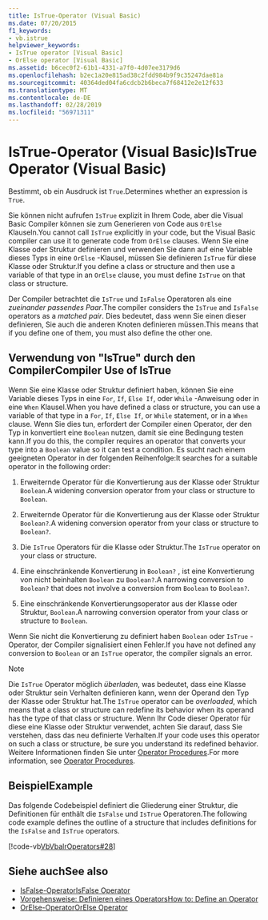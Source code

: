 ```yaml
---
title: IsTrue-Operator (Visual Basic)
ms.date: 07/20/2015
f1_keywords:
- vb.istrue
helpviewer_keywords:
- IsTrue operator [Visual Basic]
- OrElse operator [Visual Basic]
ms.assetid: b6cec0f2-61b1-4331-a7f0-4d07ee3179d6
ms.openlocfilehash: b2ec1a20e815ad38c2fdd984b9f9c35247dae81a
ms.sourcegitcommit: 40364ded04fa6cdcb2b6beca7f68412e2e12f633
ms.translationtype: MT
ms.contentlocale: de-DE
ms.lasthandoff: 02/28/2019
ms.locfileid: "56971311"
---
```

# <a name="istrue-operator-visual-basic"></a><span data-ttu-id="92f40-102">IsTrue-Operator (Visual Basic)</span><span class="sxs-lookup"><span data-stu-id="92f40-102">IsTrue Operator (Visual Basic)</span></span>
<span data-ttu-id="92f40-103">Bestimmt, ob ein Ausdruck ist `True`.</span><span class="sxs-lookup"><span data-stu-id="92f40-103">Determines whether an expression is `True`.</span></span>  
  
 <span data-ttu-id="92f40-104">Sie können nicht aufrufen `IsTrue` explizit in Ihrem Code, aber die Visual Basic Compiler können sie zum Generieren von Code aus `OrElse` Klauseln.</span><span class="sxs-lookup"><span data-stu-id="92f40-104">You cannot call `IsTrue` explicitly in your code, but the Visual Basic compiler can use it to generate code from `OrElse` clauses.</span></span> <span data-ttu-id="92f40-105">Wenn Sie eine Klasse oder Struktur definieren und verwenden Sie dann auf eine Variable dieses Typs in eine `OrElse` -Klausel, müssen Sie definieren `IsTrue` für diese Klasse oder Struktur.</span><span class="sxs-lookup"><span data-stu-id="92f40-105">If you define a class or structure and then use a variable of that type in an `OrElse` clause, you must define `IsTrue` on that class or structure.</span></span>  
  
 <span data-ttu-id="92f40-106">Der Compiler betrachtet die `IsTrue` und `IsFalse` Operatoren als eine *zueinander passendes Paar*.</span><span class="sxs-lookup"><span data-stu-id="92f40-106">The compiler considers the `IsTrue` and `IsFalse` operators as a *matched pair*.</span></span> <span data-ttu-id="92f40-107">Dies bedeutet, dass wenn Sie einen dieser definieren, Sie auch die anderen Knoten definieren müssen.</span><span class="sxs-lookup"><span data-stu-id="92f40-107">This means that if you define one of them, you must also define the other one.</span></span>  
  
## <a name="compiler-use-of-istrue"></a><span data-ttu-id="92f40-108">Verwendung von "IsTrue" durch den Compiler</span><span class="sxs-lookup"><span data-stu-id="92f40-108">Compiler Use of IsTrue</span></span>  
 <span data-ttu-id="92f40-109">Wenn Sie eine Klasse oder Struktur definiert haben, können Sie eine Variable dieses Typs in eine `For`, `If`, `Else If`, oder `While` -Anweisung oder in eine `When` Klausel.</span><span class="sxs-lookup"><span data-stu-id="92f40-109">When you have defined a class or structure, you can use a variable of that type in a `For`, `If`, `Else If`, or `While` statement, or in a `When` clause.</span></span> <span data-ttu-id="92f40-110">Wenn Sie dies tun, erfordert der Compiler einen Operator, der den Typ in konvertiert eine `Boolean` nutzen, damit sie eine Bedingung testen kann.</span><span class="sxs-lookup"><span data-stu-id="92f40-110">If you do this, the compiler requires an operator that converts your type into a `Boolean` value so it can test a condition.</span></span> <span data-ttu-id="92f40-111">Es sucht nach einem geeigneten Operator in der folgenden Reihenfolge:</span><span class="sxs-lookup"><span data-stu-id="92f40-111">It searches for a suitable operator in the following order:</span></span>  
  
1.  <span data-ttu-id="92f40-112">Erweiternde Operator für die Konvertierung aus der Klasse oder Struktur `Boolean`.</span><span class="sxs-lookup"><span data-stu-id="92f40-112">A widening conversion operator from your class or structure to `Boolean`.</span></span>  
  
2.  <span data-ttu-id="92f40-113">Erweiternde Operator für die Konvertierung aus der Klasse oder Struktur `Boolean?`.</span><span class="sxs-lookup"><span data-stu-id="92f40-113">A widening conversion operator from your class or structure to `Boolean?`.</span></span>  
  
3.  <span data-ttu-id="92f40-114">Die `IsTrue` Operators für die Klasse oder Struktur.</span><span class="sxs-lookup"><span data-stu-id="92f40-114">The `IsTrue` operator on your class or structure.</span></span>  
  
4.  <span data-ttu-id="92f40-115">Eine einschränkende Konvertierung in `Boolean?` , ist eine Konvertierung von nicht beinhalten `Boolean` zu `Boolean?`.</span><span class="sxs-lookup"><span data-stu-id="92f40-115">A narrowing conversion to `Boolean?` that does not involve a conversion from `Boolean` to `Boolean?`.</span></span>  
  
5.  <span data-ttu-id="92f40-116">Eine einschränkende Konvertierungsoperator aus der Klasse oder Struktur, `Boolean`.</span><span class="sxs-lookup"><span data-stu-id="92f40-116">A narrowing conversion operator from your class or structure to `Boolean`.</span></span>  
  
 <span data-ttu-id="92f40-117">Wenn Sie nicht die Konvertierung zu definiert haben `Boolean` oder `IsTrue` -Operator, der Compiler signalisiert einen Fehler.</span><span class="sxs-lookup"><span data-stu-id="92f40-117">If you have not defined any conversion to `Boolean` or an `IsTrue` operator, the compiler signals an error.</span></span>  
  
> [!NOTE]
>  <span data-ttu-id="92f40-118">Die `IsTrue` Operator möglich *überladen*, was bedeutet, dass eine Klasse oder Struktur sein Verhalten definieren kann, wenn der Operand den Typ der Klasse oder Struktur hat.</span><span class="sxs-lookup"><span data-stu-id="92f40-118">The `IsTrue` operator can be *overloaded*, which means that a class or structure can redefine its behavior when its operand has the type of that class or structure.</span></span> <span data-ttu-id="92f40-119">Wenn Ihr Code dieser Operator für diese eine Klasse oder Struktur verwendet, achten Sie darauf, dass Sie verstehen, dass das neu definierte Verhalten.</span><span class="sxs-lookup"><span data-stu-id="92f40-119">If your code uses this operator on such a class or structure, be sure you understand its redefined behavior.</span></span> <span data-ttu-id="92f40-120">Weitere Informationen finden Sie unter [Operator Procedures](../../../visual-basic/programming-guide/language-features/procedures/operator-procedures.md).</span><span class="sxs-lookup"><span data-stu-id="92f40-120">For more information, see [Operator Procedures](../../../visual-basic/programming-guide/language-features/procedures/operator-procedures.md).</span></span>  
  
## <a name="example"></a><span data-ttu-id="92f40-121">Beispiel</span><span class="sxs-lookup"><span data-stu-id="92f40-121">Example</span></span>  
 <span data-ttu-id="92f40-122">Das folgende Codebeispiel definiert die Gliederung einer Struktur, die Definitionen für enthält die `IsFalse` und `IsTrue` Operatoren.</span><span class="sxs-lookup"><span data-stu-id="92f40-122">The following code example defines the outline of a structure that includes definitions for the `IsFalse` and `IsTrue` operators.</span></span>  
  
 [!code-vb[VbVbalrOperators#28](~/samples/snippets/visualbasic/VS_Snippets_VBCSharp/VbVbalrOperators/VB/Class1.vb#28)]  
  
## <a name="see-also"></a><span data-ttu-id="92f40-123">Siehe auch</span><span class="sxs-lookup"><span data-stu-id="92f40-123">See also</span></span>
- [<span data-ttu-id="92f40-124">IsFalse-Operator</span><span class="sxs-lookup"><span data-stu-id="92f40-124">IsFalse Operator</span></span>](../../../visual-basic/language-reference/operators/isfalse-operator.md)
- [<span data-ttu-id="92f40-125">Vorgehensweise: Definieren eines Operators</span><span class="sxs-lookup"><span data-stu-id="92f40-125">How to: Define an Operator</span></span>](../../../visual-basic/programming-guide/language-features/procedures/how-to-define-an-operator.md)
- [<span data-ttu-id="92f40-126">OrElse-Operator</span><span class="sxs-lookup"><span data-stu-id="92f40-126">OrElse Operator</span></span>](../../../visual-basic/language-reference/operators/orelse-operator.md)
